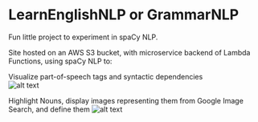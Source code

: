 # LearnEnglishNLP or GrammarNLP

Fun little project to experiment in spaCy NLP.  
  
Site hosted on an AWS S3 bucket, with microservice backend of Lambda Functions, using spaCy NLP to:  
  
Visualize part-of-speech tags and syntactic dependencies  
![alt text](https://lh3.googleusercontent.com/Y8iMfZ1dgFOqSE0oQPyyv1zV75eazwXi5_z53G9F5Ay6xjBQQhsmT1mRHWX_T54Lv3VPErwvjhwYjaDdFgHA3jl6IWJtYSwUJDdXTBbcEkM82sy7nAuYxSP7Vg_MqJCUyPbCpvogVhoZdInZuxW1oO4XVUvxw8aMZjnh14VzeUMOAS0Ue53EsF9cfRT6TE3AG4eyDeX0xsvGQ0mrv_z846L5ngoHNPZymUR3nbSV3bxzJ-MFe3SWJJP148Ai9-wz2KCHbmuSgURrMpWYnMO7hqmWaXs20jgv0omPNuRhzc8dNjBCwOWPS79s7Q0gitjHl1F4kyhnxDqG7ERldHw54yjD0i7bh-e9IF6EZM6GS8hN7DHtx7yt1GqvT2WMr4bvJB58V4yU7si9RdxfuM3iC2DwvOapJp2J9Mf2cLPV1beFKSol-3bTG_uItX9tGHQrox6CptKr7-9bkIsQWPjNViJ46DEG4rcOKmknhz8qSGDIlLbMHdwSaz4U6x0LOwwrNs3xjVOB4n9GXe1BXwa2ZkaaDy2lzY8kSRAI-Nf9GNseTDKWnyh3dXHn937UZCs44PZVejy0JtqgKLwrCP8kfrilZwFgrG6CmlhTGfo0VnbfMoQzckXKRQtFLF8rMYfyiKe2MAmQHZDLP0BHaIvChK05TTbWFk10KUzc9_SYhR91o_TXvujMIHB-9N8Oczc=w977-h578-no?authuser=0)  
  
Highlight Nouns, display images representing them from Google Image Search, and define them
![alt text](https://lh3.googleusercontent.com/gGN6pnzBZ6MEFwJYsSpWrmyZEi9plIRR4S650IoI1r5cRHjkCT4G-oZlgjOfTfFLTHBn32P_-nZDcKrqIvB-NvJ_EF-PUDsJLdriew4qwdB6FVgpBSU8y8j6-wxEcZuMPERa99t5x7akQlNqq1ZNP0-u5iYfNq3DiirDVI5IzqRyuru99PTfH-OKoK7nSXx9zq0PjE1AMq6r02h5BqYur0RscXvblRH8y8D5vX10Am5D0GZVKM2T9FxaOWIVJvTpG7ESr5hmTFvh4-4czK59m3xVXjKWK2aGNbEdh49PSxKWzmki6N1ipPy7N_IiKkCyoGCCk69MYDmgjvc95HP7kEVRMO3rmVM7q1f1iydileY1aNKxtYK2flLU-vV1dB_9_TjxQ6HurOQfcMpcimcSWpAm7wSMHNy-b4Mms_weyqvJdgKp8d59wAY6v0HEoAXXIDVIzIjY3OfCkJ_OMASLIq7ck2F2__fBWdjl_0CSlFBScyyO21wB4h1p_FoqLpfK5qurZ2wsfhc2mnPUlZrTg1fEe4vV4W-qE7ENR270ZfJMjVRQn40R8NUeN4JHiEth3LQW9B1OiDM2CPfVYwipFrHCUBTN1Q11jM-deSfWhUIMiP7j-DlMYtoqa6Lt1RZJvmjpyR91Kk0Hp5CCn-WPGzkWeRgpSqv6Gee9tVBLSb2di6gwG3wQaeWIxVgw14A=w1338-h216-no?authuser=0)

